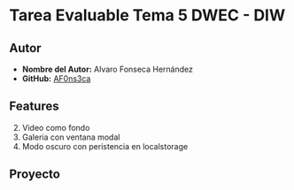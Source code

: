 # Tarea Evaluable Tema 5 DWEC - DIW

## Autor

- **Nombre del Autor:** Alvaro Fonseca Hernández<!-- - **Correo Electrónico:** tu.email@example.com -->
- **GitHub:** [AF0ns3ca](https://github.com/AF0ns3ca/T6-Alvaro-Fonseca-Hernandez.git)

## Features
2. Video como fondo
3. Galeria con ventana modal
4. Modo oscuro con peristencia en localstorage

## Proyecto
